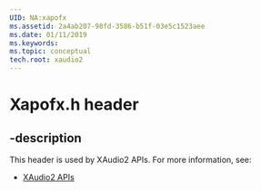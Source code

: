 ```yaml
---
UID: NA:xapofx
ms.assetid: 2a4ab207-98fd-3586-b51f-03e5c1523aee
ms.date: 01/11/2019
ms.keywords: 
ms.topic: conceptual
tech.root: xaudio2
---
```


# Xapofx.h header


## -description


This header is used by XAudio2 APIs. For more information, see:

- [XAudio2 APIs](../_xaudio2/index.md)

